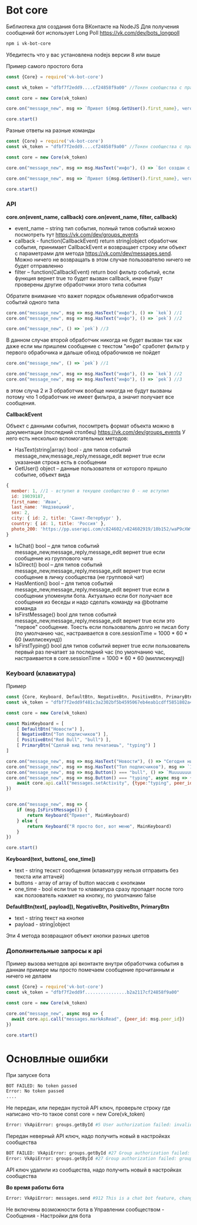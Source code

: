 # Bot core

Библиотека для создания бота ВКонтакте на NodeJS
Для получения сообщений бот использует Long Poll https://vk.com/dev/bots_longpoll

```bash
npm i vk-bot-core
```

Убедитесть что у вас установлена nodejs версии 8 или выше

Пример самого простого бота

```js
const {Core} = require('vk-bot-core')

const vk_token = "dfbf7f2edd9....cf24858f9a00" //Токен сообщества с правами на сообщения и управленик

const core = new Core(vk_token)

core.on("message_new", msg => `Привет ${msg.GetUser().first_name}, чего хотел?`)

core.start()
```

Разные ответы на разные команды

```js
const {Core} = require('vk-bot-core')
const vk_token = "dfbf7f2edd9....cf24858f9a00" //Токен сообщества с правами на сообщения и управленик

const core = new Core(vk_token)

core.on("message_new", msg => msg.HasText("инфо"), () => `Бот создан с помошью этой штуки https://github.com/stels-cs/vk-bot-core`)

core.on("message_new", msg => `Привет ${msg.GetUser().first_name}, чего хотел?`)

core.start()
```
### API

**core.on(event_name, callback)**
**core.on(event_name, filter, callback)**

* event_name – string тип события, полный типов событий можно посмотреть тут https://vk.com/dev/groups_events
* callback - function(CallbackEvent) return string|object обработчик события, принимает CallbackEvent и возвращает строку или объект с параметрами для метода https://vk.com/dev/messages.send. Можно ничего не возвращать в этом случае пользователю ничего не будет отправленно
* filter – function(CallbackEvent) return bool фильтр событий, если функция вернет true то будет вызван callback, иначе будут проверены другие обработчики этого типа события 

Обратите внимание что важет порядок объявления обработчиков событий одного типа

```js
core.on("message_new", msg => msg.HasText("инфо"), () => `kek`) //1
core.on("message_new", msg => msg.HasText("инфо"), () => `pek`) //2

core.on("message_new", () => `pek`) //3
```

В данном случае второй обработчик никогда не будет вызван так как даже если мы пришлем сообщение с текстом "инфо" сработет фильтр у первого обрабочика и дальше обход обрабочиков не пойдет

```js
core.on("message_new", () => `pek`) //1

core.on("message_new", msg => msg.HasText("инфо"), () => `kek`) //2
core.on("message_new", msg => msg.HasText("инфо"), () => `pek`) //3
```

в этом случа 2 и 3 обработчик вообще никогда не будут вызваны потому что 1 обработчик не имеет фильтра, а значит получает все сообщения.

**CallbackEvent**

Объект с данными события, посомтреть формат объекта можно в документации (последний столбец) https://vk.com/dev/groups_events
У него есть несколько вспомогательных методов:

* HasText(string|array) bool - для типов событий message_new,message_reply,message_edit вернет true если указанная строка есть в сообщении
* GetUser() object – данные пользователя от которого пришло событие, объект вида
```js
{ 
  member: 1, //1 - вступил в текущее сообщество 0 - не вступил
  id: 19039187,
  first_name: 'Иван',
  last_name: 'Недзвецкий',
  sex: 2,
  city: { id: 2, title: 'Санкт-Петербург' },
  country: { id: 1, title: 'Россия' },
  photo_200: 'https://pp.userapi.com/c824602/v824602919/10b152/waP9cXWfHwU.jpg?ava=1',
}
```

* IsChat() bool – для типов событий message_new,message_reply,message_edit вернет true если сообщение из группового чата
* IsDirect() bool – для типов событий message_new,message_reply,message_edit вернет true если сообщение в личку сообщества (не групповой чат)
* HasMention() bool – для типов событий message_new,message_reply,message_edit вернет true если в сообщении упоменули бота. Актуально если бот получает все сообщения из беседы и надо сделать команду на @botname команда
* IsFirstMessage() bool для типов событий message_new,message_reply,message_edit вернет true если это "первое" сообщение. Тоесть если пользователь долго не писал боту (по умолчанию час, настраивается в core.sessionTime = 1000 * 60 * 60 (миллисекунд))
* IsFirstTyping() bool для типов событий вернет true если пользователь первый раз печатает за последний час (по умолчанию час, настраивается в core.sessionTime = 1000 * 60 * 60 (миллисекунд))

### Keyboard (клавиатура)

Пример

```js
const {Core, Keyboard, DefaultBtn, NegativeBtn, PositiveBtn, PrimaryBtn} = require('vk-bot-core')
const vk_token = "dfbf7f2edd9f481c3a2302bf5b4595067eb4eab1cdff5851802a4216e2b5e26c2cb2a2117cf24858f9a00"

const core = new Core(vk_token)

const MainKeyboard = [
	[ DefaultBtn("Новости") ],
	[ NegativeBtn("Топ подписчиков") ],
	[ PositiveBtn("Red Bull", "bull") ],
	[ PrimaryBtn("Сделай вид типа печатаешь", "typing") ]
]

core.on("message_new", msg => msg.HasText("Новости"), () => "Сегодня ничего не произошло")
core.on("message_new", msg => msg.HasText("Топ подписчиков"), msg => `1 место ${msg.GetUser().first_name} vk.com/id${msg.GetUser().id}`)
core.on("message_new", msg => msg.Button() === "bull", () => `Muuuuuuuuuuuuuu!`)
core.on("message_new", msg => msg.Button() === "typing", async msg => {
	await core.api.call("messages.setActivity", {type:"typing", peer_id:msg.peer_id})
})


core.on("message_new", msg => {
	if (msg.IsFirstMessage()) {
		return Keyboard("Привет", MainKeyboard)
	} else {
		return Keyboard("Я просто бот, вот меню", MainKeyboard)
	}
})

core.start()
```

**Keyboard(text, buttons[, one_time])**
* text - string тескст сообщения (клавиатуру нельзя отправить без текста или аттачей)
* buttons - array of array of button массив с кнопками
* one_time - bool если true то клавиатура сразу пропадет после того как ползователь нажмет на кнопку, по умолчанию false

**DefaultBtn(text[, payload]), NegativeBtn, PositiveBtn, PrimaryBtn**
* text - string текст на кнопке
* payload - string|object

Эти 4 метода возвращают объект кнопки разных цветов

### Дополнительные запросы к api

Пример вызова методов api вконтакте внутри обработчика события
в даннам примере мы просто помечаем сообщение прочитанным и ничего не делаем

```js
const {Core} = require('vk-bot-core')
const vk_token = "dfbf7f2edd9f................b2a2117cf24858f9a00"

const core = new Core(vk_token)

core.on("message_new", async msg => {
  await core.api.call("messages.markAsRead", {peer_id: msg.peer_id})
})

core.start()
```

# Основлные ошибки

При запуске бота 

```bash
BOT FAILED: No token passed
Error: No token passed
....
```

Не передан, или передан пустой API ключ, проверьте строку где написано что-то такое const core = new Core(vk_token)

```bash
Error: VkApiError: groups.getById #5 User authorization failed: invalid access_token (4). 
```

Передан неверный API ключ, надо получить новый в настройках сообщества

```bash
BOT FAILED: VkApiError: groups.getById #27 Group authorization failed: group revoke access for this token. 
Error: VkApiError: groups.getById #27 Group authorization failed: group revoke access for this token. 
```
API ключ удалили из сообщества, надо получить новый в настройках сообщества

**Во время работы бота**

```bash
Error: VkApiError: messages.send #912 This is a chat bot feature, change this status in settings 
```
Не включены возможности бота в Управлении сообществом - Сообщения - Настройки для бота
